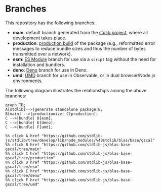 <!--

@license Apache-2.0

Copyright (c) 2022 The Stdlib Authors.

Licensed under the Apache License, Version 2.0 (the "License");
you may not use this file except in compliance with the License.
You may obtain a copy of the License at

    http://www.apache.org/licenses/LICENSE-2.0

Unless required by applicable law or agreed to in writing, software
distributed under the License is distributed on an "AS IS" BASIS,
WITHOUT WARRANTIES OR CONDITIONS OF ANY KIND, either express or implied.
See the License for the specific language governing permissions and
limitations under the License.

-->

# Branches

This repository has the following branches:

-   **main**: default branch generated from the [stdlib project][stdlib-url], where all development takes place.
-   **production**: [production build][production-url] of the package (e.g., reformatted error messages to reduce bundle sizes and thus the number of bytes transmitted over a network).
-   **esm**: [ES Module][esm-url] branch for use via a `script` tag without the need for installation and bundlers.
-   **deno**: [Deno][deno-url] branch for use in Deno.
-   **umd**: [UMD][umd-url] branch for use in Observable, or in dual browser/Node.js environments.

The following diagram illustrates the relationships among the above branches:

```mermaid
graph TD;
A[stdlib]-->|generate standalone package|B;
B[main] -->|productionize| C[production];
C -->|bundle| D[esm];
C -->|bundle| E[deno];
C -->|bundle| F[umd];

%% click A href "https://github.com/stdlib-js/stdlib/tree/develop/lib/node_modules/%40stdlib/blas/base/gscal"
%% click B href "https://github.com/stdlib-js/blas-base-gscal/tree/main"
%% click C href "https://github.com/stdlib-js/blas-base-gscal/tree/production"
%% click D href "https://github.com/stdlib-js/blas-base-gscal/tree/esm"
%% click E href "https://github.com/stdlib-js/blas-base-gscal/tree/deno"
%% click F href "https://github.com/stdlib-js/blas-base-gscal/tree/umd"
```

[stdlib-url]: https://github.com/stdlib-js/stdlib/tree/develop/lib/node_modules/%40stdlib/blas/base/gscal
[production-url]: https://github.com/stdlib-js/blas-base-gscal/tree/production
[deno-url]: https://github.com/stdlib-js/blas-base-gscal/tree/deno
[umd-url]: https://github.com/stdlib-js/blas-base-gscal/tree/umd
[esm-url]: https://github.com/stdlib-js/blas-base-gscal/tree/esm